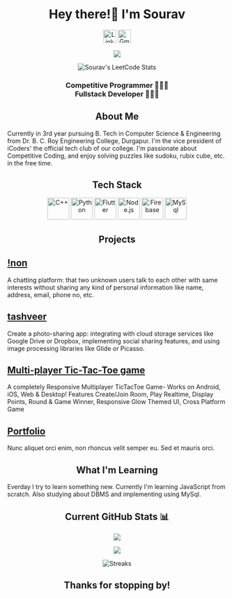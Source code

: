 <h1 align="center">Hey there!👋 I'm Sourav</h1>
        <div align="center">
                <a href="https://www.linkedin.com/in/sourav-jana15/"><img
                        src="https://cdn.worldvectorlogo.com/logos/linkedin-icon-2.svg" alt="LinkedIn" width="30"
                        height="30"></a>
                <a href="sj15sourav@gmail.com"><img src="https://cdn.worldvectorlogo.com/logos/gmail-icon.svg"
                        alt="Gmail" width="30" height="30"></a>
        
[![](https://visitcount.itsvg.in/api?id=sj-15In&pretty=true)](https://visitcount.itsvg.in)
        
![Sourav's LeetCode Stats](https://leetcode-stats.vercel.app/api?username=sj_15&theme=Dark)
         </div>
<h3 align="center">
Competitive Programmer 🧑🏻‍💻
<br>
Fullstack Developer 🧑🏻‍🏫
</h3>
<h2 align="center">About Me</h2>
            <p>Currently in 3rd year pursuing B. Tech in Computer Science & Engineering from Dr. B. C. Roy Engineering
                College, Durgapur. I'm the vice president of iCoders' the official tech club of our college. I'm
                passionate about Competitive Coding, and enjoy solving puzzles like sudoku, rubix cube, etc. in the free
                time.</p>
<h2 align="center">Tech Stack</h2>
        <div class="tech-stack" align="center">
            <img src="https://cdn.iconscout.com/icon/free/png-256/c-programming-569564.png" alt="C++" height="50"
                width="50">
            <img src="https://cdn.iconscout.com/icon/free/png-256/python-2-226051.png" alt="Python" height="50"
                width="50">
            <img src="https://cdn.iconscout.com/icon/free/png-256/flutter-2038877-1720090.png" alt="Flutter" height="50"
                width="50">
            <img src="https://cdn.iconscout.com/icon/free/png-256/node-js-1-1174935.png" alt="Node.js" height="50"
                width="50">
            <img src="https://cdn.iconscout.com/icon/free/png-256/firebase-1-282796.png" alt="Firebase" height="50"
                width="50">
            <img src="https://cdn.iconscout.com/icon/free/png-256/mysql-19-1174939.png" alt="MySql" height="50"
                width="50">
        </div>
<h2 align="center">Projects</h2>

## [!non](https://github.com/sj-15/not_non/tree/main/not_non)

<p>A chatting platform: that two unknown users talk to each other with same interests without sharing any kind of personal information like name, address, email, phone no, etc.</p>

## [tashveer](https://github.com/sj-15/tech_intern23/tree/main/tashveer)

<p>Create a photo-sharing app: integrating with cloud
                    storage services like Google
                    Drive or Dropbox,
                    implementing social sharing
                    features, and using image
                    processing libraries like
                    Glide or Picasso.</p>
                    
## [Multi-player Tic-Tac-Toe game](https://github.com/sj-15/tech_intern23/tree/main/tictactoe)

<p>A completely Responsive Multiplayer TicTacToe Game- Works on Android, iOS, Web & Desktop! Features
Create/Join Room,
Play Realtime,
Display Points,
Round & Game Winner,
Responsive Glow Themed UI,
Cross Platform Game</p>

## [Portfolio](https://github.com/sj-15/Portfolio-App)

<p>Nunc aliquet orci enim, non rhoncus velit semper eu. Sed et mauris orci.</p>

<h2 align="center">What I'm Learning</h2>
<p>Everday I try to learn something new. Currently I'm learning JavaScript from scratch. Also studying about DBMS and implementing using MySql.
</p>

<h2 align="center">Current GitHub Stats 📊</h2>

<div align="center">

![](https://github-readme-stats.vercel.app/api?username=sj-15&show_icons=true&hide_border=false&theme=jolly&count_private=true&include_all_commits=true)

![](https://github-readme-stats.vercel.app/api/top-langs/?username=sj-15&show_icons=true&hide_border=false&theme=jolly&count_private=true&include_all_commits=true&layout=compact)

![Streaks](http://github-readme-streak-stats.herokuapp.com?user=sj-15&theme=jolly&date_format=j%20M%5B%20Y%5D)
</div>

<h2 align = "center">Thanks for stopping by!</h2>
